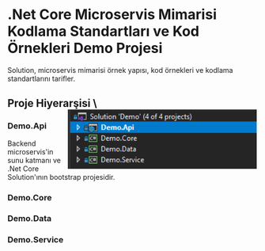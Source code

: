 # .Net Core Microservis Mimarisi Kodlama Standartları ve Kod Örnekleri Demo Projesi

Solution, microservis mimarisi örnek yapısı, kod örnekleri ve kodlama standartlarını tarifler.

## Proje Hiyerarşisi <img src="./documentation_resources/projects.png" align="right" height="120" /> \

### Demo.Api

Backend microservis'in sunu katmanı ve .Net Core Solution'ının bootstrap projesidir. 

### Demo.Core

### Demo.Data

### Demo.Service
